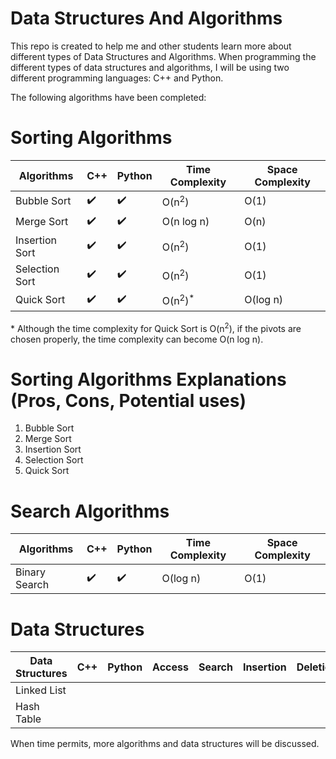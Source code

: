 # Data Structures And Algorithms
This repo is created to help me and other students learn more about different types of Data Structures and Algorithms. When programming the different types of data structures and algorithms, I will be using two different programming languages: C++ and Python.

The following algorithms have been completed:


# Sorting Algorithms

| Algorithms     | C++                | Python               | Time Complexity | Space Complexity |
|----------------|--------------------|----------------------|-----------------|------------------|
| Bubble Sort    | :heavy_check_mark: |  :heavy_check_mark:  | O(n<sup>2</sup>)|     O(1)         |
| Merge Sort     | :heavy_check_mark: |  :heavy_check_mark:  | O(n log n)      |     O(n)         |
| Insertion Sort | :heavy_check_mark: |  :heavy_check_mark:  | O(n<sup>2</sup>)|   O(1)           |
| Selection Sort | :heavy_check_mark: |  :heavy_check_mark:  | O(n<sup>2</sup>)|   O(1)           |
| Quick Sort     | :heavy_check_mark: |  :heavy_check_mark:  | O(n<sup>2</sup>)<sup>*</sup>      |  O(log n)          |

\* Although the time complexity for Quick Sort is  O(n<sup>2</sup>), if the pivots are chosen properly, the time complexity can become O(n log n).

# Sorting Algorithms Explanations (Pros, Cons, Potential uses)

1. Bubble Sort
2. Merge Sort
3. Insertion Sort
4. Selection Sort
5. Quick Sort


# Search Algorithms

| Algorithms     | C++                | Python               | Time Complexity | Space Complexity |
|----------------|--------------------|----------------------|-----------------|------------------|
| Binary Search  | :heavy_check_mark: |  :heavy_check_mark:  | O(log n)        |     O(1)         |

# Data Structures

| Data Structures    | C++                | Python           | Access | Search | Insertion | Deletion|
|----------------|--------------------|----------------------|--------|--------|-----------|---------|
| Linked List  |  |   |  |  |  |  |
| Hash Table  |   |   |  |  |  |  |

When time permits, more algorithms and data structures will be discussed.
